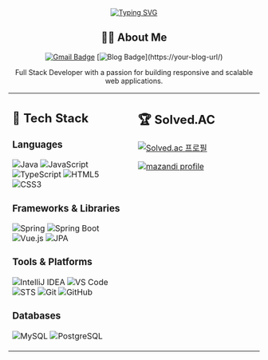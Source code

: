 

<div align="center">
  
  <a href="https://git.io/typing-svg">
    <img src="https://readme-typing-svg.demolab.com?font=Fira+Code&pause=1000&color=6994CDEE&random=false&width=435&lines=Welcome+to+my+GitHub+profile!;Java+%26+Spring+%26+Vue.js+Developer;Always+learning+new+things" alt="Typing SVG" />
  </a>
  
  ## 👨‍💻 About Me
  [![Gmail Badge](https://img.shields.io/badge/Gmail-d14836?style=flat-square&logo=Gmail&logoColor=white&link=mailto:p90p90p09@gmail.com)](mailto:p90p90p09@gmail.com)
  [![Blog Badge]([https://img.shields.io/badge/Blog-03C75A?style=flat-square&logo=Naver&logoColor=white&link=https://your-blog-url/](https://velog.io/@hks_0827/posts))](https://your-blog-url/)
  
  Full Stack Developer with a passion for building responsive and scalable web applications.
  
  <div>
    <div width="100%" align="center">
      <table>
        <tr>
          <td valign="top" width="50%">
            <h2>🚀 Tech Stack</h2>
            <h3>Languages</h3>
            <p>
              <img src="https://img.shields.io/badge/Java-007396?style=for-the-badge&logo=java&logoColor=white" alt="Java" />
              <img src="https://img.shields.io/badge/JavaScript-F7DF1E?style=for-the-badge&logo=javascript&logoColor=black" alt="JavaScript" />
              <img src="https://img.shields.io/badge/TypeScript-3178C6?style=for-the-badge&logo=typescript&logoColor=white" alt="TypeScript" />
              <img src="https://img.shields.io/badge/HTML5-E34F26?style=for-the-badge&logo=html5&logoColor=white" alt="HTML5" />
              <img src="https://img.shields.io/badge/CSS3-1572B6?style=for-the-badge&logo=css3&logoColor=white" alt="CSS3" />
            </p>
            <h3>Frameworks & Libraries</h3>
            <p>
              <img src="https://img.shields.io/badge/Spring-6DB33F?style=for-the-badge&logo=spring&logoColor=white" alt="Spring" />
              <img src="https://img.shields.io/badge/Spring_Boot-6DB33F?style=for-the-badge&logo=spring-boot&logoColor=white" alt="Spring Boot" />
              <img src="https://img.shields.io/badge/Vue.js-4FC08D?style=for-the-badge&logo=vue.js&logoColor=white" alt="Vue.js" />
              <img src="https://img.shields.io/badge/JPA-007396?style=for-the-badge&logo=java&logoColor=white" alt="JPA" />
            </p>
            <h3>Tools & Platforms</h3>
            <p>
              <img src="https://img.shields.io/badge/IntelliJ_IDEA-000000?style=for-the-badge&logo=intellij-idea&logoColor=white" alt="IntelliJ IDEA" />
              <img src="https://img.shields.io/badge/VS_Code-007ACC?style=for-the-badge&logo=visual-studio-code&logoColor=white" alt="VS Code" />
              <img src="https://img.shields.io/badge/STS-6DB33F?style=for-the-badge&logo=spring&logoColor=white" alt="STS" />
              <img src="https://img.shields.io/badge/Git-F05032?style=for-the-badge&logo=git&logoColor=white" alt="Git" />
              <img src="https://img.shields.io/badge/GitHub-181717?style=for-the-badge&logo=github&logoColor=white" alt="GitHub" />
            </p>
            <h3>Databases</h3>
            <p>
              <img src="https://img.shields.io/badge/MySQL-4479A1?style=for-the-badge&logo=mysql&logoColor=white" alt="MySQL" />
              <img src="https://img.shields.io/badge/PostgreSQL-336791?style=for-the-badge&logo=postgresql&logoColor=white" alt="PostgreSQL" />
            </p>
          </td>
          <td valign="top" width="50%">
            <h2>🏆 Solved.AC</h2>
            <p>
              <a href="https://solved.ac/kangsub0827">
                <img src="http://mazassumnida.wtf/api/v2/generate_badge?boj=kangsub0827" alt="Solved.ac 프로필" />
              </a>
            </p>
            <p>
              <a href="https://solved.ac/kangsub0827">
                <img src="http://mazandi.herokuapp.com/api?handle=kangsub0827&theme=warm" alt="mazandi profile" />
              </a>
            </p>
          </td>
        </tr>
      </table>
    </div>
  </div>
  
</div>

